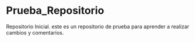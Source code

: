 # Prueba_Repositorio
Repositorio Inicial. este es un repositorio de prueba para aprender a realizar cambios y comentarios.
